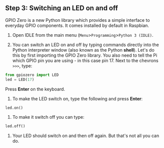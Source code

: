 ## Step 3: Switching an LED on and off

GPIO Zero is a new Python library which provides a simple interface to everyday GPIO components. It comes installed by default in Raspbian.

1. Open IDLE from the main menu (`Menu`>`Programming`>`Python 3 (IDLE)`.

1. You can switch an LED on and off by typing commands directly into the Python interpreter window (also known as the Python **shell**). Let's do this by first importing the GPIO Zero library. You also need to tell the Pi which GPIO pin you are using - in this case pin 17. Next to the chevrons `>>>`, type:

~~~ python
from gpiozero import LED
led = LED(17)
~~~

Press **Enter** on the keyboard.

1. To make the LED switch on, type the following and press **Enter**:

~~~ python
led.on()
~~~

1. To make it switch off you can type:

~~~ python
led.off()
~~~

1. Your LED should switch on and then off again. But that's not all you can do.
